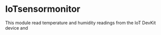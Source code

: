 # IoTsensormonitor

This module read temperature and humidity readings from the IoT DevKit device and 